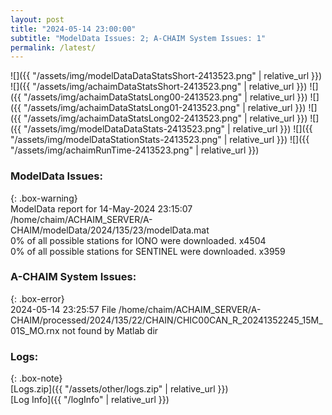 ```yaml
---
layout: post
title: "2024-05-14 23:00:00"
subtitle: "ModelData Issues: 2; A-CHAIM System Issues: 1"
permalink: /latest/
---
```


![]({{ "/assets/img/modelDataDataStatsShort-2413523.png" | relative_url }})
![]({{ "/assets/img/achaimDataStatsShort-2413523.png" | relative_url }})
![]({{ "/assets/img/achaimDataStatsLong00-2413523.png" | relative_url }})
![]({{ "/assets/img/achaimDataStatsLong01-2413523.png" | relative_url }})
![]({{ "/assets/img/achaimDataStatsLong02-2413523.png" | relative_url }})
![]({{ "/assets/img/modelDataDataStats-2413523.png" | relative_url }})
![]({{ "/assets/img/modelDataStationStats-2413523.png" | relative_url }})
![]({{ "/assets/img/achaimRunTime-2413523.png" | relative_url }})


### ModelData Issues:  
  
{: .box-warning}  
 ModelData report for 14-May-2024 23:15:07   
 /home/chaim/ACHAIM_SERVER/A-CHAIM/modelData/2024/135/23/modelData.mat   
 0% of all possible stations for IONO were downloaded. x4504   
 0% of all possible stations for SENTINEL were downloaded. x3959   
  
### A-CHAIM System Issues:  
  
{: .box-error}  
2024-05-14 23:25:57 File /home/chaim/ACHAIM_SERVER/A-CHAIM/processed/2024/135/22/CHAIN/CHIC00CAN_R_20241352245_15M_01S_MO.rnx not found by Matlab dir  

### Logs:  
  
{: .box-note}  
[Logs.zip]({{ "/assets/other/logs.zip" | relative_url }})  
[Log Info]({{ "/logInfo" | relative_url }})  
